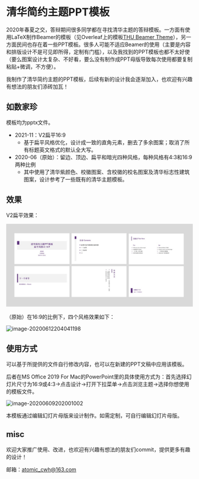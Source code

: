 # 清华简约主题PPT模板

2020年春夏之交，答辩期间很多同学都在寻找清华主题的答辩模板。一方面有使用LaTeX制作Beamer的模板（见Overleaf上的模板[THU Beamer Theme](https://www.overleaf.com/latex/templates/thu-beamer-theme/vwnqmzndvwyb)），另一方面民间也存在着一些PPT模板。很多人可能不适应Beamer的使用（主要是内容和排版设计不是可见即所得，定制有门槛），以及我找到的PPT模板也都不太好使（要么图案设计太复杂、不好看，要么没有制作成PPT母版导致每次使用都要复制粘贴+微调，不方便）。

我制作了清华简约主题的PPT模板，后续有新的设计我会逐渐加入，也欢迎有兴趣有想法的朋友们添砖加瓦！



## 如数家珍

模板均为pptx文件。

- 2021-11：V2扁平16:9
  - 基于扁平风格优化，设计成一致的直角元素，删去了多余图案；取消了所有标题英文格式的默认全大写。
- 2020-06（原始）：留边、顶边、扁平和暗光四种风格，每种风格有4:3和16:9两种比例
  - 其中使用了清华紫颜色、校徽图案、含校徽的校名图案及清华标志性建筑图案，设计参考了一些既有的清华主题模板。



## 效果

V2扁平效果：

![demo2](pic/demo2.jpg)

（原始）在16:9的比例下，四个风格效果如下：

![image-20200612204041198](pic/demo.jpg)



## 使用方式

可以基于所提供的文件自行修改内容，也可以在新建的PPT文稿中应用该模板。

后者在MS Office 2019 For Mac的PowerPoint里的具体使用方式为：首先选择幻灯片尺寸为16:9或4:3→点击设计→打开下拉菜单→点击浏览主题→选择你想使用的模板文件。

![image-20200609202001002](pic/select_from_design.jpg)

本模板通过编辑幻灯片母版来设计制作。如需定制，可自行编辑幻灯片母版。



## misc

欢迎大家推广使用、改进，也欢迎有兴趣有想法的朋友们commit，提供更多有趣的设计！

邮箱：atomic_cwh@163.com


